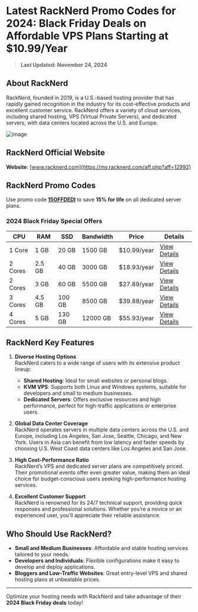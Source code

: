 # Latest RackNerd Promo Codes for 2024: Black Friday Deals on Affordable VPS Plans Starting at $10.99/Year

> **Last Updated: November 24, 2024**

## About RackNerd

RackNerd, founded in 2019, is a U.S.-based hosting provider that has rapidly gained recognition in the industry for its cost-effective products and excellent customer service. RackNerd offers a variety of cloud services, including shared hosting, VPS (Virtual Private Servers), and dedicated servers, with data centers located across the U.S. and Europe.

![image](https://github.com/user-attachments/assets/6cf4a0a4-66a5-499b-9500-2b6f4c733847)

## RackNerd Official Website

**Website**: [www.racknerd.com](https://my.racknerd.com/aff.php?aff=12992)


## RackNerd Promo Codes

Use promo code **[15OFFDEDI](https://my.racknerd.com/aff.php?aff=12992)** to save **15% for life** on all dedicated server plans.


### 2024 Black Friday Special Offers

| **CPU** | **RAM** | **SSD** | **Bandwidth** | **Price**   | **Details**                                                       |
| ------- | ------- | ------- | ------------- | ----------- | ----------------------------------------------------------------- |
| 1 Core  | 1 GB    | 20 GB   | 1500 GB       | $10.99/year | [View Details](https://my.racknerd.com/aff.php?aff=12992&pid=879) |
| 2 Cores | 2.5 GB  | 40 GB   | 3000 GB       | $18.93/year | [View Details](https://my.racknerd.com/aff.php?aff=12992&pid=880) |
| 2 Cores | 3 GB    | 60 GB   | 5500 GB       | $27.89/year | [View Details](https://my.racknerd.com/aff.php?aff=12992&pid=881) |
| 3 Cores | 4.5 GB  | 100 GB  | 8500 GB       | $39.88/year | [View Details](https://my.racknerd.com/aff.php?aff=12992&pid=882) |
| 4 Cores | 5 GB    | 130 GB  | 12000 GB      | $55.93/year | [View Details](https://my.racknerd.com/aff.php?aff=12992&pid=883) |


## RackNerd Key Features

1. **Diverse Hosting Options**  
   RackNerd caters to a wide range of users with its extensive product lineup:

   - **Shared Hosting**: Ideal for small websites or personal blogs.
   - **KVM VPS**: Supports both Linux and Windows systems, suitable for developers and small to medium businesses.
   - **Dedicated Servers**: Offers exclusive resources and high performance, perfect for high-traffic applications or enterprise users.

2. **Global Data Center Coverage**  
   RackNerd operates servers in multiple data centers across the U.S. and Europe, including Los Angeles, San Jose, Seattle, Chicago, and New York. Users in Asia can benefit from low latency and faster speeds by choosing U.S. West Coast data centers like Los Angeles and San Jose.

3. **High Cost-Performance Ratio**  
   RackNerd’s VPS and dedicated server plans are competitively priced. Their promotional events offer even greater value, making them an ideal choice for budget-conscious users seeking high-performance hosting services.

4. **Excellent Customer Support**  
   RackNerd is renowned for its 24/7 technical support, providing quick responses and professional solutions. Whether you’re a novice or an experienced user, you’ll appreciate their reliable assistance.

## Who Should Use RackNerd?

- **Small and Medium Businesses**: Affordable and stable hosting services tailored to your needs.
- **Developers and Individuals**: Flexible configurations make it easy to develop and deploy applications.
- **Bloggers and Low-Traffic Websites**: Great entry-level VPS and shared hosting plans at unbeatable prices.

---

Optimize your hosting needs with RackNerd and take advantage of their **2024 Black Friday deals** today!
